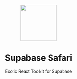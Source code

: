 <div align="center">
  <img src="https://emojipedia-us.s3.dualstack.us-west-1.amazonaws.com/thumbs/120/apple/279/giraffe_1f992.png" width="120px" height="120px" />
  <h1>Supabase Safari</h1>
  <p>Exotic React Toolkit for Supabase</p>
</div>
